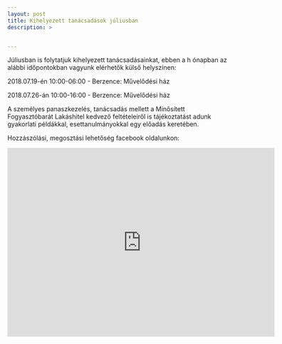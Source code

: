 ```yaml
---
layout: post
title: Kihelyezett tanácsadások júliusban
description: >


---
```

Júliusban is folytatjuk kihelyezett tanácsadásainkat, ebben a h ónapban az alábbi időpontokban vagyunk elérhetők külső helyszínen:

2018.07.19-én 10:00-06:00 - Berzence: Művelődési ház

2018.07.26-án 10:00-16:00 - Berzence: Művelődési ház


A személyes panaszkezelés, tanácsadás mellett a Minősített Fogyasztóbarát Lakáshitel kedvező feltételeiről is tájékoztatást adunk gyakorlati példákkal, esettanulmányokkal egy előadás keretében.


Hozzászólási, megosztási lehetőség facebook oldalunkon:

<p><iframe style="border: none; overflow: hidden;" src="https://www.facebook.com/plugins/post.php?href=https%3A%2F%2Fwww.facebook.com%2Ferdekvedelem.panaszkezeles.tanacsadas%2Fposts%2F496352354130941&amp;width=600&amp;show_text=true&amp;height=423&amp;appId" width="600" height="423" frameborder="0" scrolling="no"></iframe></p>
